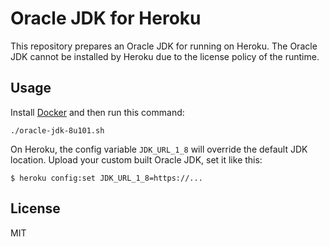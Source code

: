 # Oracle JDK for Heroku

This repository prepares an Oracle JDK for running on Heroku. The Oracle JDK cannot
be installed by Heroku due to the license policy of the runtime.

## Usage

Install [Docker](https://www.docker.com) and then run this command:

```sh-session
./oracle-jdk-8u101.sh
```

On Heroku, the config variable `JDK_URL_1_8` will override the default JDK
location. Upload your custom built Oracle JDK, set it like this:

```sh-session
$ heroku config:set JDK_URL_1_8=https://...
```

## License

MIT

